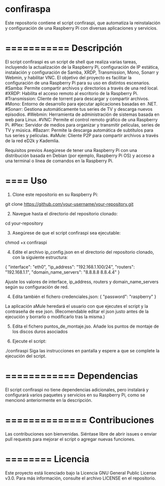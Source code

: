 # confiraspa
Este repositorio contiene el script confiraspi, que automatiza la reinstalación y configuración de una Raspberry Pi con diversas aplicaciones y servicios.

===========
Descripción
===========
El script confiraspi es un script de shell que realiza varias tareas, incluyendo la actualización de la Raspberry Pi, configuración de IP estática, instalación y configuración de Samba, XRDP, Transmission, Mono, Sonarr y Webmin, y habilitar VNC. El objetivo del proyecto es facilitar la configuración de una Raspberry Pi para su uso en distintos escenarios.
#Samba: Permite compartir archivos y directorios a través de una red local.
#XRDP: Habilita el acceso remoto al escritorio de la Raspberry Pi.
#Transmission: Cliente de torrent para descargar y compartir archivos.
#Mono: Entorno de desarrollo para ejecutar aplicaciones basadas en .NET.
#Sonarr: Gestiona automáticamente tus series de TV y descarga nuevos episodios.
#Webmin: Herramienta de administración de sistemas basada en web para Linux.
#VNC: Permite el control remoto gráfico de una Raspberry Pi.
#Plex: Servidor de medios para organizar y transmitir películas, series de TV y música.
#Bazarr: Permite la descarga automática de subtítulos para tus series y películas.
#aMule: Cliente P2P para compartir archivos a través de la red eD2k y Kademlia.

Requisitos previos
Asegúrese de tener una Raspberry Pi con una distribución basada en Debian (por ejemplo, Raspberry Pi OS) y acceso a una terminal o línea de comandos en la Raspberry Pi.

====
Uso
====
1)  Clone este repositorio en su Raspberry Pi:
 
git clone https://github.com/your-username/your-repository.git

2)  Navegue hasta el directorio del repositorio clonado:
 
cd your-repository

3)  Asegúrese de que el script confiraspi sea ejecutable:

chmod +x confiraspi

4)  Edite el archivo ip_config.json en el directorio del repositorio clonado, con la siguiente estructura:

{
  "interface": "eth0",
  "ip_address": "192.168.1.100/24",
  "routers": "192.168.1.1",
  "domain_name_servers": "8.8.8.8 8.8.4.4"
}

Ajuste los valores de interface, ip_address, routers y domain_name_servers según su configuración de red.

4)  Edita también el fichero credenciales.json:
{
       "password": "raspberry"
}

La aplicación aMule heredará el usuario con que ejecutes el script y la contraseña de ese json. (Recomendable editar el json justo antes de la ejecución y borrarlo o modificarlo tras la misma.)

5) Edita el fichero puntos_de_montaje.jso. Añade los puntos de montaje de los discos duros asociados

6)  Ejecute el script:

./confiraspi
Siga las instrucciones en pantalla y espere a que se complete la ejecución del script.

============
Dependencias
============
El script confiraspi no tiene dependencias adicionales, pero instalará y configurará varios paquetes y servicios en su Raspberry Pi, como se mencionó anteriormente en la descripción.

==============
Contribuciones
==============
Las contribuciones son bienvenidas. Siéntase libre de abrir issues o enviar pull requests para mejorar el script o agregar nuevas funciones.

========
Licencia
========
Este proyecto está licenciado bajo la Licencia GNU General Public License v3.0. Para más información, consulte el archivo LICENSE en el repositorio.